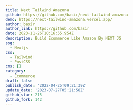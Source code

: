 ```yaml
---
title: Next Tailwind Amazona
github: https://github.com/basir/next-tailwind-amazona
demo: https://next-tailwind-amazona.vercel.app/
author: basir
author_link: https://github.com/basir
date: 2023-11-26T10:16:55.954Z
description: Build Ecommerce Like Amazon By NEXT JS
ssg:
  - Nextjs
css:
  - Tailwind
  - PostCSS
cms: []
category:
  - Ecommerce
draft: false
publish_date: '2022-04-25T09:21:39Z'
update_date: '2023-07-27T05:21:58Z'
github_star: 215
github_fork: 142
---
```

